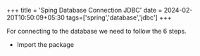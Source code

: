 +++
title = 'Sping Database Connection JDBC'
date = 2024-02-20T10:50:09+05:30
tags=['spring','database','jdbc']
+++


For connecting to the database we need to follow the 6 steps.
- Import the package